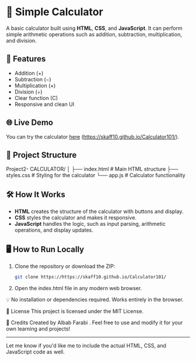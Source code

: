 # 🧮 Simple Calculator

A basic calculator built using **HTML**, **CSS**, and **JavaScript**. It can perform simple arithmetic operations such as addition, subtraction, multiplication, and division.

## 🚀 Features

- Addition (+)
- Subtraction (−)
- Multiplication (×)
- Division (÷)
- Clear function (C)
- Responsive and clean UI

## 🌐 Live Demo

You can try the calculator [here](#) (https://skaff10.github.io/Calculator101/).

## 📁 Project Structure

Project2- CALCULATOR/
│
├── index.html # Main HTML structure
├── styles.css # Styling for the calculator
└── app.js # Calculator functionality


## 🛠️ How It Works

- **HTML** creates the structure of the calculator with buttons and display.
- **CSS** styles the calculator and makes it responsive.
- **JavaScript** handles the logic, such as input parsing, arithmetic operations, and display updates.

## 🖥️ How to Run Locally

1. Clone the repository or download the ZIP:
   ```bash
   git clone https://https://skaff10.github.io/Calculator101/

2. Open the index.html file in any modern web browser.

💡 No installation or dependencies required. Works entirely in the browser.

📜 License
This project is licensed under the MIT License.

🙌 Credits
Created by Albab Farabi .
Feel free to use and modify it for your own learning and projects!


---

Let me know if you'd like me to include the actual HTML, CSS, and JavaScript code as well.
